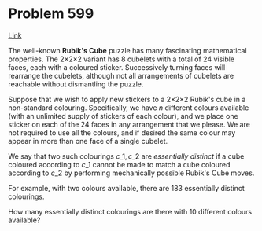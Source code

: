 # Problem 599

[Link](https://projecteuler.net/problem=599)

The well-known **Rubik's Cube** puzzle has many fascinating mathematical properties. The 2×2×2 variant has 8 cubelets with a total of 24 visible faces, each with a coloured sticker. Successively turning faces will rearrange the cubelets, although not all arrangements of cubelets are reachable without dismantling the puzzle. 

Suppose that we wish to apply new stickers to a 2×2×2 Rubik's cube in a non-standard colouring. Specifically, we have $n$ different colours available (with an unlimited supply of stickers of each colour), and we place one sticker on each of the 24 faces in any arrangement that we please. We are not required to use all the colours, and if desired the same colour may appear in more than one face of a single cubelet. 

We say that two such colourings $c\_1,c\_2$ are *essentially distinct* if a cube coloured according to $c\_1$ cannot be made to match a cube coloured according to $c\_2$ by performing mechanically possible Rubik's Cube moves. 

For example, with two colours available, there are 183 essentially distinct colourings. 

How many essentially distinct colourings are there with 10 different colours available?
